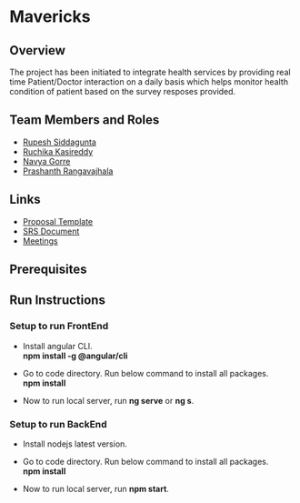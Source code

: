 # Mavericks

## Overview

The project has been initiated to integrate health services by providing real time Patient/Doctor interaction on a daily basis which helps monitor health condition of patient based on the survey resposes provided.


## Team Members and Roles

* [Rupesh Siddagunta](https://github.com/Rupesh247/CIS641-HW2--Siddagunta.git)
* [Ruchika Kasireddy](https://github.com/RuchiKasireddy/CIS641-HW2-Kasireddy.git)
* [Navya Gorre](https://github.com/NavyaGorre/CIS641-HW2-Gorre.git)
* [Prashanth Rangavajhala](https://github.com/PrashanthRangavajhala/CIS641-HW2-Rangavajhala.git)

## Links
* [Proposal Template](https://github.com/Rupesh247/GVSU-CIS641-Mavericks/blob/master/docs/proposal-template.md)
* [SRS Document](https://github.com/Rupesh247/GVSU-CIS641-Mavericks/blob/ed54dca900bf70c7984793545fb8091a7cafce4b/docs/software_requirements_specification.md)
* [Meetings](https://github.com/Rupesh247/GVSU-CIS641-Mavericks/tree/master/meetings)

## Prerequisites

## Run Instructions

### Setup to run FrontEnd

* Install angular CLI.
\
**npm install -g @angular/cli**

* Go to code directory. Run below command to install all packages.
\
**npm install**

* Now to run local server, run **ng serve** or **ng s**.

### Setup to run BackEnd

* Install nodejs latest version.

* Go to code directory. Run below command to install all packages.
\
**npm install**

* Now to run local server, run **npm start**.
